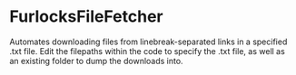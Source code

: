 # FurlocksFileFetcher

Automates downloading files from linebreak-separated links in a specified .txt file. Edit the filepaths within the code to specify the .txt file, as well as an existing folder to dump the downloads into.
